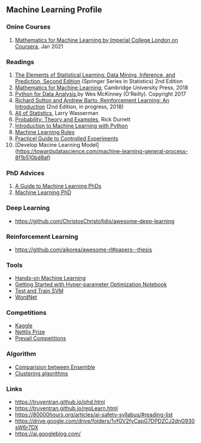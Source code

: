## Machine Learning Profile

### Onine Courses


1. [Mathematics for Machine Learning by Imperial College London on Coursera](https://www.coursera.org/account/accomplishments/specialization/2QY6YTR8F3V9), Jan 2021

### Readings

1. [The Elements of Statistical Learning: Data Mining, Inference, and Prediction, Second Edition](https://web.stanford.edu/~hastie/ElemStatLearn/printings/ESLII_print12_toc.pdf) (Springer Series in Statistics) 2nd Edition
2. [Mathematics for Machine Learning](https://mml-book.github.io/), Cambridge University Press, 2018
3. [Python for Data Analysis](https://drive.google.com/file/d/1lQsm_jsIvVFtK9h8BvFgcydIDsaKf_t0/view?usp=sharing),by Wes McKinney (O’Reilly). Copyright 2017 
4. [Richard Sutton and Andrew Barto, Reinforcement Learning: An Introduction](http://incompleteideas.net/book/RLbook2018.pdf) (2nd Edition, in progress, 2018)
5. [All of Statistics](https://www.ic.unicamp.br/~wainer/cursos/1s2013/ml/livro.pdf), Larry Wasserman
6. [Probability: Theory and Examples](https://www.ic.unicamp.br/~wainer/cursos/1s2013/ml/livro.pdf), Rick Durrett
7. [Introduction to Machine Learning with Python](https://github.com/nngu6036/ML/blob/master/Introduction%20to%20Machine%20Learning%20with%20Python%20(%20PDFDrive%20)-min.pdf)
8. [Machine Learning Rules](http://martin.zinkevich.org/rules_of_ml/rules_of_ml.pdf)
9. [Practicel Guide to Controlled Experiments](https://ai.stanford.edu/~ronnyk/2007GuideControlledExperiments.pdf)
10. [Develop Macine Learning Model] (https://towardsdatascience.com/machine-learning-general-process-8f1b510bd8af)

### PhD Advices

1. [A Guide to Machine Learning PhDs](https://blog.ycombinator.com/a-guide-to-machine-learning-phds/)
2. [Machine Learning PhD](https://80000hours.org/career-reviews/machine-learning-phd/)

### Deep Learning
- https://github.com/ChristosChristofidis/awesome-deep-learning

### Reinforcement Learning
- https://github.com/aikorea/awesome-rl#papers--thesis

### Tools
- [Hands-on Machine Learning](https://github.com/ageron/handson-ml2)
- [Getting Started with Hyper-parameter Optimization Notebook](https://www.kaggle.com/pashupatigupta/getting-started-with-hyper-parameter-optimization)
- [Test and Train SVM](https://www.kaggle.com/vahidehdashti/test-train-evaluation-iris-svm)
- [WordNet](http://www.nltk.org/howto/wordnet.html)

### Competitions
- [Kaggle](https://www.kaggle.com/competitions)
- [Nettlix Prize](https://www.netflixprize.com/index.html)
- [Prevail Competitions](https://mlcontests.com/)

### Algorithm
- [Comparision between Ensemble](https://towardsdatascience.com/catboost-vs-light-gbm-vs-xgboost-5f93620723db)
- [Clustering algorithms](https://www.freecodecamp.org/news/how-machines-make-sense-of-big-data-an-introduction-to-clustering-algorithms-4bd97d4fbaba/)

### Links

- https://truyentran.github.io/phd.html
- https://truyentran.github.io/repLearn.html
- https://80000hours.org/articles/ai-safety-syllabus/#reading-list
- https://drive.google.com/drive/folders/1vfGV2fyCapG7DPDZCJ2dnG930sW6r7DX
- https://ai.googleblog.com/

